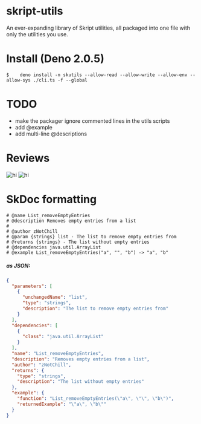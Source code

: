# skript-utils

An ever-expanding library of Skript utilities, all packaged into one file with only the utilities you use.

# Install (Deno 2.0.5)

```
$    deno install -n skutils --allow-read --allow-write --allow-env --allow-sys ./cli.ts -f --global
```

# TODO

- make the packager ignore commented lines in the utils scripts
- add @example
- add multi-line @descriptions

# Reviews
![hi](https://i.gyazo.com/049422ae73d4b84dfc1cf226c2390fbc.png)
![hi](https://i.gyazo.com/d44585b71be2c4c3026700208f440dd9.png)

# SkDoc formatting

```
# @name List_removeEmptyEntries
# @description Removes empty entries from a list
#
# @author zNotChill
# @param {strings} list - The list to remove empty entries from
# @returns {strings} - The list without empty entries
# @dependencies java.util.ArrayList
# @example List_removeEmptyEntries("a", "", "b") -> "a", "b"
```

##### as JSON:

```json
{
  "parameters": [
    {
      "unchangedName": "list",
      "type": "strings",
      "description": "The list to remove empty entries from"
    }
  ],
  "dependencies": [
    {
      "class": "java.util.ArrayList"
    }
  ],
  "name": "List_removeEmptyEntries",
  "description": "Removes empty entries from a list",
  "author": "zNotChill",
  "returns": {
    "type": "strings",
    "description": "The list without empty entries"
  },
  "example": {
    "function": "List_removeEmptyEntries(\"a\", \"\", \"b\")",
    "returnedExample": "\"a\", \"b\""
  }
}
```